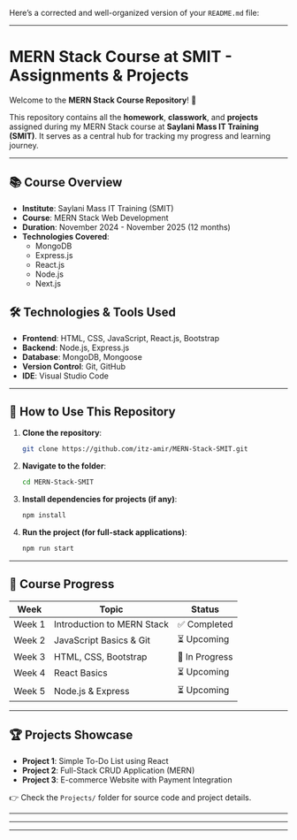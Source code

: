 Here’s a corrected and well-organized version of your `README.md` file:

---

# MERN Stack Course at SMIT - Assignments & Projects

Welcome to the **MERN Stack Course Repository**! 🚀  

This repository contains all the **homework**, **classwork**, and **projects** assigned during my MERN Stack course at **Saylani Mass IT Training (SMIT)**. It serves as a central hub for tracking my progress and learning journey.

---

## 📚 Course Overview  
- **Institute**: Saylani Mass IT Training (SMIT)  
- **Course**: MERN Stack Web Development  
- **Duration**: November 2024 - November 2025 (12 months)  
- **Technologies Covered**:  
  - MongoDB  
  - Express.js  
  - React.js  
  - Node.js  
  - Next.js  


## 🛠️ Technologies & Tools Used  
- **Frontend**: HTML, CSS, JavaScript, React.js, Bootstrap  
- **Backend**: Node.js, Express.js  
- **Database**: MongoDB, Mongoose  
- **Version Control**: Git, GitHub  
- **IDE**: Visual Studio Code  

---

## 📝 How to Use This Repository  

1. **Clone the repository**:  
   ```bash
   git clone https://github.com/itz-amir/MERN-Stack-SMIT.git
   ```  

2. **Navigate to the folder**:  
   ```bash
   cd MERN-Stack-SMIT
   ```  

3. **Install dependencies for projects (if any)**:  
   ```bash
   npm install
   ```  

4. **Run the project (for full-stack applications)**:  
   ```bash
   npm run start
   ```  

---

## 📌 Course Progress  

| Week   | Topic                        | Status          |  
|--------|------------------------------|-----------------|  
| Week 1 | Introduction to MERN Stack   | ✅ Completed     |  
| Week 2 | JavaScript Basics & Git      | ⏳ Upcoming      |  
| Week 3 | HTML, CSS, Bootstrap         | 🔄 In Progress   |  
| Week 4 | React Basics                 | ⏳ Upcoming      |  
| Week 5 | Node.js & Express            | ⏳ Upcoming      |  

---

## 🏆 Projects Showcase  

- **Project 1**: Simple To-Do List using React  
- **Project 2**: Full-Stack CRUD Application (MERN)  
- **Project 3**: E-commerce Website with Payment Integration  

👉 Check the `Projects/` folder for source code and project details.  

---


---


--- 
